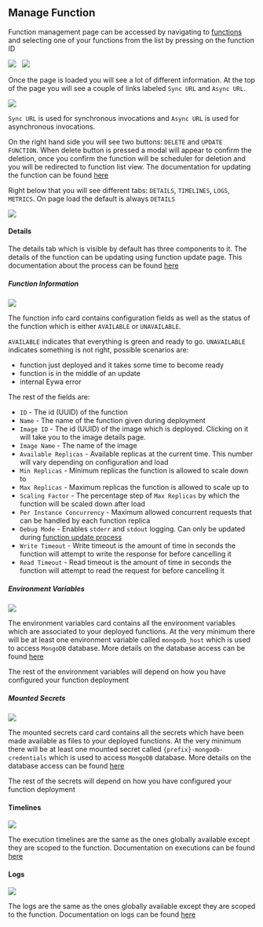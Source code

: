 ## Manage Function

Function management page can be accessed by navigating to [functions](/app/functions) and selecting one of your functions from the list by pressing on the function ID

[![](/static/docs/functions/function_create_navbar_location.png)](/static/docs/functions/function_create_navbar_location.png)
&nbsp;
[![](/static/docs/functions/function_manage_list_select.png)](/static/docs/functions/function_manage_list_select.png)
&nbsp;

Once the page is loaded you will see a lot of different information. At the top of the page you will see a couple of links labeled `Sync URL` and `Async URL`.

[![](/static/docs/functions/function_manage_view_urls.png)](/static/docs/functions/function_manage_view_urls.png)

`Sync URL` is used for synchronous invocations and `Async URL` is used for asynchronous invocations.

On the right hand side you will see two buttons: `DELETE` and `UPDATE FUNCTION`. When delete button is pressed a modal will appear to confirm the deletion, once you confirm the function will be scheduler for deletion and you will be redirected to function list view.
The documentation for updating the function can be found [here](/docs/functions/update)

Right below that you will see different tabs: `DETAILS`, `TIMELINES`, `LOGS`, `METRICS`. On page load the default is always `DETAILS`


[![](/static/docs/functions/function_manage_view_tabs.png)](/static/docs/functions/function_manage_view_tabs.png)


#### Details

The details tab which is visible by default has three components to it. The details of the function can be updating using function update page. This documentation about the process can be found [here](/docs/function/update)

##### Function Information

[![](/static/docs/functions/function_manage_view_details_info.png)](/static/docs/functions/function_manage_view_details_info.png)

The function info card contains configuration fields as well as the status of the function which is either `AVAILABLE` or `UNAVAILABLE`.

`AVAILABLE` indicates that everything is green and ready to go. `UNAVAILABLE` indicates something is not right, possible scenarios are:
- function just deployed and it takes some time to become ready
- function is in the middle of an update
- internal Eywa error


The rest of the fields are:

- `ID` - The id (UUID) of the function
- `Name` - The name of the function given during deployment
- `Image ID` - The id (UUID) of the image which is deployed. Clicking on it will take you to the image details page.
- `Image Name` - The name of the image
- `Available Replicas` - Available replicas at the current time. This number will vary depending on configuration and load
- `Min Replicas` - Minimum replicas the function is allowed to scale down to
- `Max Replicas` - Maximum replicas the function is allowed to scale up to
- `Scaling Factor` - The percentage step of `Max Replicas` by which the function will be scaled down after load
- `Per Instance Concurrency` - Maximum allowed concurrent requests that can be handled by each function replica
- `Debug Mode` - Enables `stderr` and `stdout` logging. Can only be updated during [function update process](/docs/function/update)
- `Write Timeout` - Write timeout is the amount of time in seconds the function will attempt to write the response for before cancelling it
- `Read Timeout` - Read timeout is the amount of time in seconds the function will attempt to read the request for before cancelling it


##### Environment Variables

[![](/static/docs/functions/function_manage_view_details_env.png)](/static/docs/functions/function_manage_view_details_env.png)

The environment variables card contains all the environment variables which are associated to your deployed functions. At the very minimum there will be at least one environment variable called `mongodb_host` which is used to access `MongoDB` database. More details on the database access can be found [here](/docs/database/connect)

The rest of the environment variables will depend on how you have configured your function deployment


##### Mounted Secrets

[![](/static/docs/functions/function_manage_view_details_secrets.png)](/static/docs/functions/function_manage_view_details_secrets.png)

The mounted secrets card card contains all the secrets which have been made available as files to your deployed functions. At the very minimum there will be at least one mounted secret called `{prefix}-mongodb-credentials` which is used to access `MongoDB` database. More details on the database access can be found [here](/docs/database/connect)

The rest of the secrets will depend on how you have configured your function deployment

#### Timelines

[![](/static/docs/functions/function_manage_view_timelines.png)](/static/docs/functions/function_manage_view_timelines.png)

The execution timelines are the same as the ones globally available except they are scoped to the function. Documentation on executions can be found [here](/docs/executions/overview)

#### Logs

[![](/static/docs/functions/function_manage_view_logs.png)](/static/docs/functions/function_manage_view_logs.png)

The logs are the same as the ones globally available except they are scoped to the function. Documentation on logs can be found [here](/docs/logs/overview)